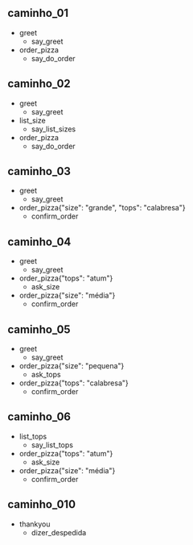 ## caminho_01
* greet
  - say_greet
* order_pizza
  - say_do_order

## caminho_02
* greet
  - say_greet
* list_size
  - say_list_sizes
* order_pizza
  - say_do_order

## caminho_03
* greet
  - say_greet
* order_pizza{"size": "grande", "tops": "calabresa"}
  - confirm_order
  
## caminho_04
* greet
  - say_greet
* order_pizza{"tops": "atum"}
  - ask_size
* order_pizza{"size": "média"}
  - confirm_order
  
## caminho_05
* greet
  - say_greet
* order_pizza{"size": "pequena"}
  - ask_tops
* order_pizza{"tops": "calabresa"}
  - confirm_order

## caminho_06
* list_tops
  - say_list_tops
* order_pizza{"tops": "atum"}
  - ask_size
* order_pizza{"size": "média"}
  - confirm_order

## caminho_010
* thankyou
  - dizer_despedida